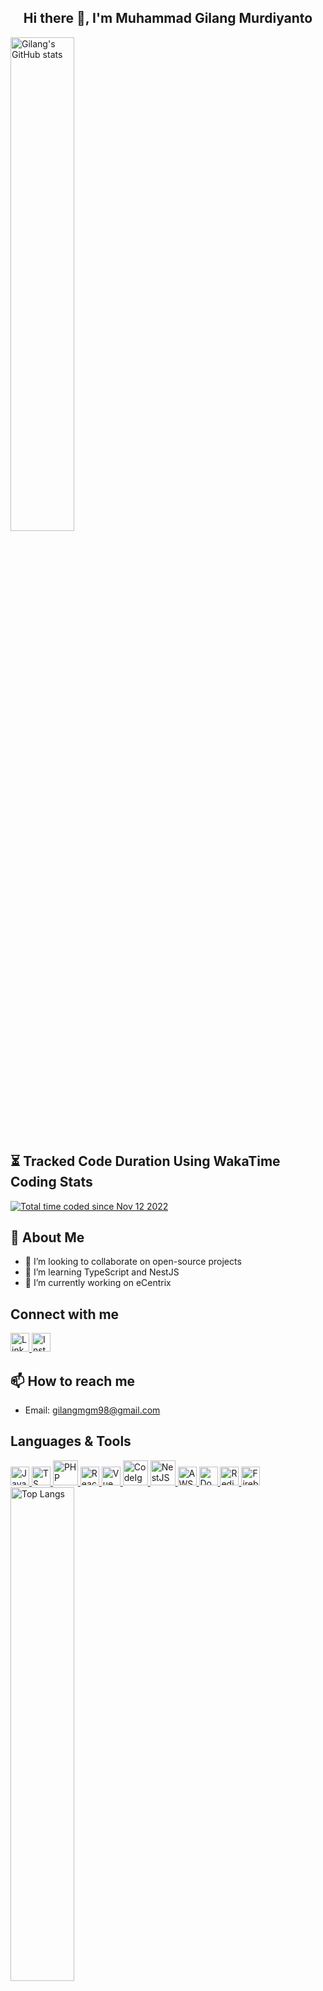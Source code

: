 <div align="center">

## Hi there 👋, I'm Muhammad Gilang Murdiyanto  

</div>

<!--
<div style="display: flex; justify-content: center; align-items: center;">


</div>
-->
<img src="https://github-readme-stats.vercel.app/api?username=gilangmgm98&show_icons=true&theme=dracula" alt="Gilang's GitHub stats" style="width: 45%; margin-right: 10px;"/>

## ⏳ Tracked Code Duration Using WakaTime Coding Stats
<a href="https://wakatime.com/@deffdd7f-5092-4ab2-b4dd-be75dd5f3cf2"><img src="https://wakatime.com/badge/user/deffdd7f-5092-4ab2-b4dd-be75dd5f3cf2.svg" alt="Total time coded since Nov 12 2022" /></a>

## 🚀 About Me
- 👯 I’m looking to collaborate on open-source projects
- 🌱 I’m learning TypeScript and NestJS
- 🔭 I’m currently working on eCentrix

## Connect with me 
<a href="https://www.linkedin.com/in/gilangmgm/">
  <img src="https://upload.wikimedia.org/wikipedia/commons/c/ca/LinkedIn_logo_initials.png" alt="LinkedIn" width="30">
</a>
<a href="https://www.instagram.com/gilangmgm">
  <img src="https://upload.wikimedia.org/wikipedia/commons/thumb/a/a5/Instagram_icon.png/900px-Instagram_icon.png" alt="Instagram" width="30">
</a>

## 📫 How to reach me
- Email: gilangmgm98@gmail.com

## Languages & Tools
<a href="https://developer.mozilla.org/en-US/docs/Web/JavaScript">
  <img src="https://upload.wikimedia.org/wikipedia/commons/thumb/6/6a/JavaScript-logo.png/900px-JavaScript-logo.png" alt="JavaScript" width="30">
</a>
<a href="https://www.typescriptlang.org/">
  <img src="https://upload.wikimedia.org/wikipedia/commons/thumb/4/4c/Typescript_logo_2020.svg/1024px-Typescript_logo_2020.svg.png" alt="TS" width="30">
</a>
<a href="https://www.php.net/">
  <img src="https://upload.wikimedia.org/wikipedia/commons/2/27/PHP-logo.svg" alt="PHP" width="40">
</a>
<a href="https://reactjs.org/">
  <img src="https://upload.wikimedia.org/wikipedia/commons/a/a7/React-icon.svg" alt="React" width="30">
</a>
<a href="https://vuejs.org/">
  <img src="https://upload.wikimedia.org/wikipedia/commons/9/95/Vue.js_Logo_2.svg" alt="Vue" width="30">
</a>
<a href="https://codeigniter.com/">
  <img src="https://upload.wikimedia.org/wikipedia/commons/0/04/CodeIgniter_Logo.svg" alt="CodeIgniter" width="40">
</a>
<a href="https://nestjs.com/">
  <img src="https://nestjs.com/img/logo_text.svg" alt="NestJS" width="40">
</a>
<a href="https://aws.amazon.com/">
  <img src="https://upload.wikimedia.org/wikipedia/commons/thumb/9/93/Amazon_Web_Services_Logo.svg/768px-Amazon_Web_Services_Logo.svg.png" alt="AWS" width="30">
</a>
<a href="https://www.docker.com/">
  <img src="https://www.svgrepo.com/show/349342/docker.svg" alt="Docker" width="30">
</a>
<a href="https://redis.io/">
  <img src="https://cdn4.iconfinder.com/data/icons/redis-2/1451/Untitled-2-512.png" alt="Redis" width="30">
</a>
<a href="https://firebase.google.com/">
  <img src="https://upload.wikimedia.org/wikipedia/commons/0/0b/New_Firebase_logo.svg" alt="Firebase" width="30">
</a>

<br>
<img src="https://github-readme-stats.vercel.app/api/top-langs/?username=gilangmgm98&layout=compact&theme=dracula" alt="Top Langs" style="width: 45%;"/>

<!--
**gilangmgm98/gilangmgm98** is a ✨ _special_ ✨ repository because its `README.md` (this file) appears on your GitHub profile.

Here are some ideas to get you started:

- 🔭 I’m currently working on ...
- 🌱 I’m currently learning ...
- 👯 I’m looking to collaborate on ...
- 🤔 I’m looking for help with ...
- 💬 Ask me about ...
- 📫 How to reach me: ...
- 😄 Pronouns: ...
- ⚡ Fun fact: ...
-->


